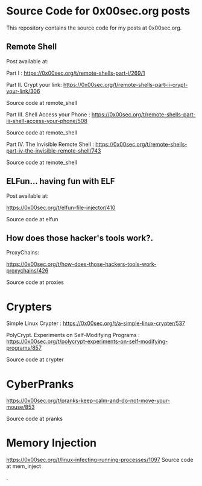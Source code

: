 # Source Code for 0x00sec.org posts

This repository contains the source code for my posts at 0x00sec.org.

## Remote Shell
Post available at: 

Part I : https://0x00sec.org/t/remote-shells-part-i/269/1

Part II. Crypt your link: https://0x00sec.org/t/remote-shells-part-ii-crypt-your-link/306

Source code at remote_shell

Part III. Shell Access your Phone : https://0x00sec.org/t/remote-shells-part-iii-shell-access-your-phone/508

Source code at remote_shell

Part IV. The Invisible Remote Shell : https://0x00sec.org/t/remote-shells-part-iv-the-invisible-remote-shell/743

Source code at remote_shell

## ELFun... having fun with ELF
Post available at:

https://0x00sec.org/t/elfun-file-injector/410

Source code at elfun

## How does those hacker's tools work?. 

ProxyChains:

https://0x00sec.org/t/how-does-those-hackers-tools-work-proxychains/426

Source code at proxies

# Crypters

Simple Linux Crypter : https://0x00sec.org/t/a-simple-linux-crypter/537

PolyCrypt. Experiments on Self-Modifying Programs : https://0x00sec.org/t/polycrypt-experiments-on-self-modifying-programs/857

Source code at crypter


# CyberPranks

https://0x00sec.org/t/pranks-keep-calm-and-do-not-move-your-mouse/853

Source code at pranks

# Memory Injection

https://0x00sec.org/t/linux-infecting-running-processes/1097
Source code at mem_inject

.
